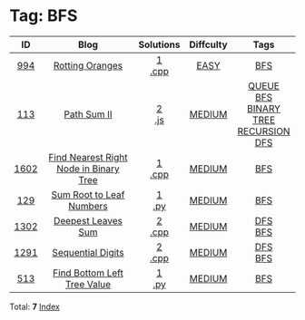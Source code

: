 
# Tag: BFS
| ID | Blog | Solutions | Diffculty | Tags |
|:----:|:----:|:-------:|:----:|:----:|
| [994](https://leetcode.com/problems/rotting-oranges/) | [Rotting Oranges](https://helloacm.com/breadth-first-search-algorithm-to-solve-puzzle-rotting-oranges-in-a-grid/) | [1](https://github.com/DoctorLai/ACM/tree/master/leetcode/994.%20Rotting%20Oranges)<br/>[.cpp](https://github.com/DoctorLai/ACM/blob/master/leetcode/.cpp.md)<BR/> | [EASY](https://github.com/DoctorLai/ACM/blob/master/leetcode/EASY.md) | [BFS](https://github.com/DoctorLai/ACM/blob/master/leetcode/BFS.md)<BR/> |
| [113](https://leetcode.com/problems/path-sum-ii/) | [Path Sum II](https://helloacm.com/return-the-path-that-sum-up-to-target-using-dfs-or-bfs-algorithms/) | [2](https://github.com/DoctorLai/ACM/tree/master/leetcode/113.%20Path%20Sum%20II)<br/>[.js](https://github.com/DoctorLai/ACM/blob/master/leetcode/.js.md)<BR/> | [MEDIUM](https://github.com/DoctorLai/ACM/blob/master/leetcode/MEDIUM.md) | [QUEUE](https://github.com/DoctorLai/ACM/blob/master/leetcode/QUEUE.md)<BR/>[BFS](https://github.com/DoctorLai/ACM/blob/master/leetcode/BFS.md)<BR/>[BINARY TREE](https://github.com/DoctorLai/ACM/blob/master/leetcode/BINARY%20TREE.md)<BR/>[RECURSION](https://github.com/DoctorLai/ACM/blob/master/leetcode/RECURSION.md)<BR/>[DFS](https://github.com/DoctorLai/ACM/blob/master/leetcode/DFS.md)<BR/> |
| [1602](https://leetcode.com/problems/find-nearest-right-node-in-binary-tree/) | [Find Nearest Right Node in Binary Tree](https://helloacm.com/breadth-first-search-algorithm-to-find-nearest-right-node-in-binary-tree/) | [1](https://github.com/DoctorLai/ACM/tree/master/leetcode/1602.%20Find%20Nearest%20Right%20Node%20in%20Binary%20Tree)<br/>[.cpp](https://github.com/DoctorLai/ACM/blob/master/leetcode/.cpp.md)<BR/> | [MEDIUM](https://github.com/DoctorLai/ACM/blob/master/leetcode/MEDIUM.md) | [BFS](https://github.com/DoctorLai/ACM/blob/master/leetcode/BFS.md)<BR/> |
| [129](https://leetcode.com/problems/sum-root-to-leaf-numbers/) | [Sum Root to Leaf Numbers](https://helloacm.com/teaching-kids-programming-breadth-first-search-algorithm-to-sum-root-to-leaf-numbers-in-binary-tree/) | [1](https://github.com/DoctorLai/ACM/tree/master/leetcode/129.%20Sum%20Root%20to%20Leaf%20Numbers)<br/>[.py](https://github.com/DoctorLai/ACM/blob/master/leetcode/.py.md)<BR/> | [MEDIUM](https://github.com/DoctorLai/ACM/blob/master/leetcode/MEDIUM.md) | [BFS](https://github.com/DoctorLai/ACM/blob/master/leetcode/BFS.md)<BR/> |
| [1302]() | [Deepest Leaves Sum](https://helloacm.com/compute-the-deepest-leaves-sum-of-a-binary-tree-using-bfs-or-dfs-algorithms/) | [2](https://github.com/DoctorLai/ACM/tree/master/leetcode/1302.%20Deepest%20Leaves%20Sum)<br/>[.cpp](https://github.com/DoctorLai/ACM/blob/master/leetcode/.cpp.md)<BR/> | [MEDIUM](https://github.com/DoctorLai/ACM/blob/master/leetcode/MEDIUM.md) | [DFS](https://github.com/DoctorLai/ACM/blob/master/leetcode/DFS.md)<BR/>[BFS](https://github.com/DoctorLai/ACM/blob/master/leetcode/BFS.md)<BR/> |
| [1291](https://leetcode.com/problems/sequential-digits/) | [Sequential Digits](https://helloacm.com/compute-the-sequential-digits-within-a-range-using-dfs-bfs-or-bruteforce-algorithms/) | [2](https://github.com/DoctorLai/ACM/tree/master/leetcode/1291.%20Sequential%20Digits)<br/>[.cpp](https://github.com/DoctorLai/ACM/blob/master/leetcode/.cpp.md)<BR/> | [MEDIUM](https://github.com/DoctorLai/ACM/blob/master/leetcode/MEDIUM.md) | [DFS](https://github.com/DoctorLai/ACM/blob/master/leetcode/DFS.md)<BR/>[BFS](https://github.com/DoctorLai/ACM/blob/master/leetcode/BFS.md)<BR/> |
| [513]() | [Find Bottom Left Tree Value](https://helloacm.com/teaching-kids-programming-breadth-first-search-algorithm-to-find-bottom-left-tree-value/) | [1](https://github.com/DoctorLai/ACM/tree/master/leetcode/513.%20Find%20Bottom%20Left%20Tree%20Value)<br/>[.py](https://github.com/DoctorLai/ACM/blob/master/leetcode/.py.md)<BR/> | [MEDIUM](https://github.com/DoctorLai/ACM/blob/master/leetcode/MEDIUM.md) | [BFS](https://github.com/DoctorLai/ACM/blob/master/leetcode/BFS.md)<BR/> |

Total: **7**
[Index](https://github.com/DoctorLai/ACM/blob/master/leetcode/README.md)